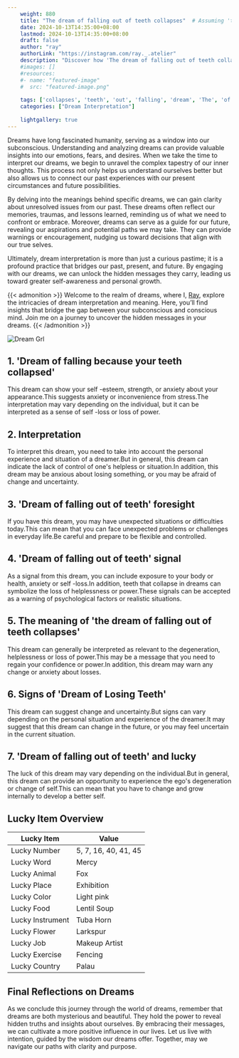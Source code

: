 ```yaml
---
    weight: 880
    title: "The dream of falling out of teeth collapses"  # Assuming 'title' column exists
    date: 2024-10-13T14:35:00+08:00
    lastmod: 2024-10-13T14:35:00+08:00
    draft: false
    author: "ray"
    authorLink: "https://instagram.com/ray._.atelier"
    description: "Discover how 'The dream of falling out of teeth collapses' can interpret your future and uncover its significant meanings in your life."
    #images: []
    #resources:
    #- name: "featured-image"
    #  src: "featured-image.png"
    
    tags: ['collapses', 'teeth', 'out', 'falling', 'dream', 'The', 'of']
    categories: ["Dream Interpretation"]
    
    lightgallery: true
---
```

    
Dreams have long fascinated humanity, serving as a window into our subconscious. Understanding and analyzing dreams can provide valuable insights into our emotions, fears, and desires. When we take the time to interpret our dreams, we begin to unravel the complex tapestry of our inner thoughts. This process not only helps us understand ourselves better but also allows us to connect our past experiences with our present circumstances and future possibilities.

By delving into the meanings behind specific dreams, we can gain clarity about unresolved issues from our past. These dreams often reflect our memories, traumas, and lessons learned, reminding us of what we need to confront or embrace. Moreover, dreams can serve as a guide for our future, revealing our aspirations and potential paths we may take. They can provide warnings or encouragement, nudging us toward decisions that align with our true selves.

Ultimately, dream interpretation is more than just a curious pastime; it is a profound practice that bridges our past, present, and future. By engaging with our dreams, we can unlock the hidden messages they carry, leading us toward greater self-awareness and personal growth.

{{< admonition >}}
Welcome to the realm of dreams, where I, [Ray](https://instagram.com/ray._.atelier), explore the intricacies of dream interpretation and meaning. Here, you’ll find insights that bridge the gap between your subconscious and conscious mind. Join me on a journey to uncover the hidden messages in your dreams.
{{< /admonition >}}

![Dream Grl](https://cdn.pixabay.com/photo/2017/11/02/03/35/gothic-2910057_1280.jpg "Dream Grl")

## 1. 'Dream of falling because your teeth collapsed'
This dream can show your self -esteem, strength, or anxiety about your appearance.This suggests anxiety or inconvenience from stress.The interpretation may vary depending on the individual, but it can be interpreted as a sense of self -loss or loss of power.

## 2. Interpretation
To interpret this dream, you need to take into account the personal experience and situation of a dreamer.But in general, this dream can indicate the lack of control of one's helpless or situation.In addition, this dream may be anxious about losing something, or you may be afraid of change and uncertainty.

## 3. 'Dream of falling out of teeth' foresight
If you have this dream, you may have unexpected situations or difficulties today.This can mean that you can face unexpected problems or challenges in everyday life.Be careful and prepare to be flexible and controlled.

## 4. 'Dream of falling out of teeth' signal
As a signal from this dream, you can include exposure to your body or health, anxiety or self -loss.In addition, teeth that collapse in dreams can symbolize the loss of helplessness or power.These signals can be accepted as a warning of psychological factors or realistic situations.

## 5. The meaning of 'the dream of falling out of teeth collapses'
This dream can generally be interpreted as relevant to the degeneration, helplessness or loss of power.This may be a message that you need to regain your confidence or power.In addition, this dream may warn any change or anxiety about losses.

## 6. Signs of 'Dream of Losing Teeth'
This dream can suggest change and uncertainty.But signs can vary depending on the personal situation and experience of the dreamer.It may suggest that this dream can change in the future, or you may feel uncertain in the current situation.

## 7. 'Dream of falling out of teeth' and lucky
The luck of this dream may vary depending on the individual.But in general, this dream can provide an opportunity to experience the ego's degeneration or change of self.This can mean that you have to change and grow internally to develop a better self.

## Lucky Item Overview
| Lucky Item          | Value              |
|---------------|--------------------|
| Lucky Number        | 5, 7, 16, 40, 41, 45  |
| Lucky Word          | Mercy |
| Lucky Animal        | Fox |
| Lucky Place         | Exhibition     |
| Lucky Color         | Light pink     |
| Lucky Food          | Lentil Soup      |
| Lucky Instrument    | Tuba Horn |
| Lucky Flower        | Larkspur    |
| Lucky Job           | Makeup Artist       |
| Lucky Exercise      | Fencing  |
| Lucky Country       | Palau    |


##  Final Reflections on Dreams

As we conclude this journey through the world of dreams, remember that dreams are both mysterious and beautiful. They hold the power to reveal hidden truths and insights about ourselves. By embracing their messages, we can cultivate a more positive influence in our lives. Let us live with intention, guided by the wisdom our dreams offer. Together, may we navigate our paths with clarity and purpose.

